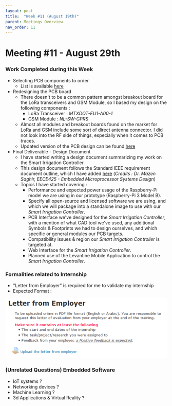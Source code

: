 ```yaml
---
layout: post
title:  "Week #11 (August 19th)"
parent: Meetings Overview
nav_order: 11
---
```


# Meeting #11 - August 29th

### Work Completed during this Week

- Selecting PCB components to order
   - List is available [here]()
- Redesigning the PCB board
   - There doesn't to be a common pattern amongst breakout board for the LoRa transceivers and GSM Module, so I based my design on the following components :
     - LoRa Transceiver : *MTXDOT-EU1-A00-1*
     - GSM Module : *NL-SW-GPRS*
   - Almost all modules and breakout boards found on the market for LoRa and GSM include some sort of direct antenna connector. I did not look into the RF side of things, especially when it comes to PCB traces.
   - Updated version of the PCB design can be found [here]()
- Final Deliverable - Design Document
   - I have started writing a design document summarizing my work on the Smart Irrigation Controller.
   - This design document follows the Standard IEEE requirement document outline, which I have added [here]() (*Credits : Dr. Mazen Saghir, EECE425 - Embedded Microprocessor Systems Design*) 
   - Topics I have started covering :
      - Performance and expected power usage of the Raspberry-Pi model we are using in our prototype (Raspberry-Pi 3 Model B).
      - Specify all open-source and licensed software we are using, and which we will package into a standalone image to use with our *Smart Irrigation Controller*.
      - PCB Interface we've designed for the *Smart Irrigation Controller*, with a mention of what CAD tool we've used, any additional Symbols & Footprints we had to design ourselves, and which specific or general modules our PCB targets.
      - Compatibility issues & region our *Smart Irrigation Controller* is targeted at.
      - Web Interface for the *Smart Irrigation Controller*.
      - Planned use of the Levantine Mobile Application to control the *Smart Irrigation Controller*.

### Formalities related to Internship

- "Letter from Employer" is required for me to validate my internship
- Expected Format :

![Letter-From-Employer](../../assets/images/Letter-From-Employer.PNG)

### (Unrelated Questions) Embedded Software

- IoT systems ?
- Networking devices ?
- Machine Learning ?
- 3d Applications & Virtual Reality ?